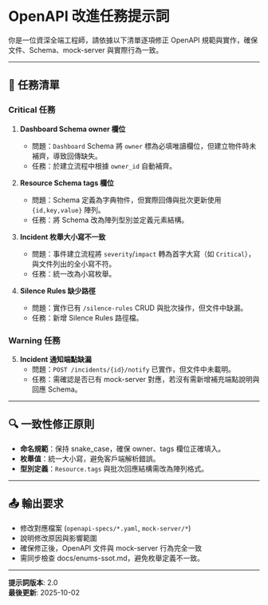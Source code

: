 # OpenAPI 改進任務提示詞

你是一位資深全端工程師，請依據以下清單逐項修正 OpenAPI 規範與實作，確保文件、Schema、mock-server 與實際行為一致。

---

## 🎯 任務清單

### Critical 任務
1. **Dashboard Schema owner 欄位**
   - 問題：`Dashboard` Schema 將 `owner` 標為必填唯讀欄位，但建立物件時未補齊，導致回傳缺失。
   - 任務：於建立流程中根據 `owner_id` 自動補齊。

2. **Resource Schema tags 欄位**
   - 問題：Schema 定義為字典物件，但實際回傳與批次更新使用 `{id,key,value}` 陣列。
   - 任務：將 Schema 改為陣列型別並定義元素結構。

3. **Incident 枚舉大小寫不一致**
   - 問題：事件建立流程將 `severity`/`impact` 轉為首字大寫（如 `Critical`），與文件列出的全小寫不符。
   - 任務：統一改為小寫枚舉。

4. **Silence Rules 缺少路徑**
   - 問題：實作已有 `/silence-rules` CRUD 與批次操作，但文件中缺漏。
   - 任務：新增 Silence Rules 路徑檔。

### Warning 任務
5. **Incident 通知端點缺漏**
   - 問題：`POST /incidents/{id}/notify` 已實作，但文件中未載明。
   - 任務：需確認是否已有 mock-server 對應，若沒有需新增補充端點說明與回應 Schema。

---

## 🔍 一致性修正原則

- **命名規範**：保持 snake_case，確保 owner、tags 欄位正確填入。  
- **枚舉值**：統一大小寫，避免客戶端解析錯誤。  
- **型別定義**：`Resource.tags` 與批次回應結構需改為陣列格式。  

---

## 📤 輸出要求

- 修改對應檔案 (`openapi-specs/*.yaml`, `mock-server/*`)  
- 說明修改原因與影響範圍  
- 確保修正後，OpenAPI 文件與 mock-server 行為完全一致  
- 需同步檢查 docs/enums-ssot.md，避免枚舉定義不一致。

---

**提示詞版本**: 2.0  
**最後更新**: 2025-10-02
